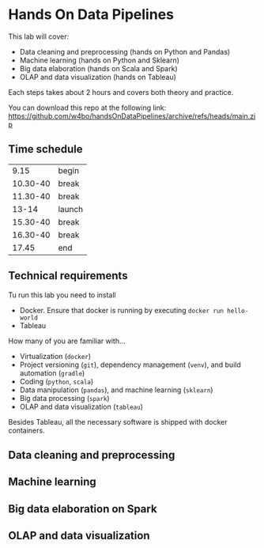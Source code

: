 # Hands On Data Pipelines

This lab will cover:

- Data cleaning and preprocessing (hands on Python and Pandas)
- Machine learning (hands on Python and Sklearn)
- Big data elaboration (hands on Scala and Spark)
- OLAP and data visualization (hands on Tableau)

Each steps takes about 2 hours and covers both theory and practice.

You can download this repo at the following link: https://github.com/w4bo/handsOnDataPipelines/archive/refs/heads/main.zip

## Time schedule
|           |           |
|-          |-          |
| 9.15      | begin     |
| 10.30-40  | break     |
| 11.30-40  | break     |
| 13-14     | launch    |
| 15.30-40  | break     |
| 16.30-40  | break     |
| 17.45     | end       |


## Technical requirements

Tu run this lab you need to install
- Docker. Ensure that docker is running by executing `docker run hello-world`
- Tableau

How many of you are familiar with...

- Virtualization (`docker`)
- Project versioning (`git`), dependency management (`venv`), and build automation (`gradle`)
- Coding (`python`, `scala`)
- Data manipulation (`pandas`), and machine learning (`sklearn`)
- Big data processing (`spark`) 
- OLAP and data visualization (`tableau`)

Besides Tableau, all the necessary software is shipped with docker containers.

## Data cleaning and preprocessing
## Machine learning
## Big data elaboration on Spark
## OLAP and data visualization
